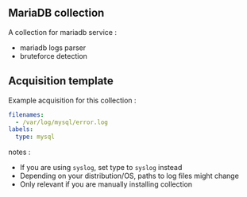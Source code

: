 ## MariaDB collection

A collection for mariadb service :
 - mariadb logs parser
 - bruteforce detection

## Acquisition template

Example acquisition for this collection :

```yaml
filenames:
  - /var/log/mysql/error.log
labels:
  type: mysql
```

notes :
 -  If you are using `syslog`, set type to `syslog` instead
 -  Depending on your distribution/OS, paths to log files might change
 -  Only relevant if you are manually installing collection

